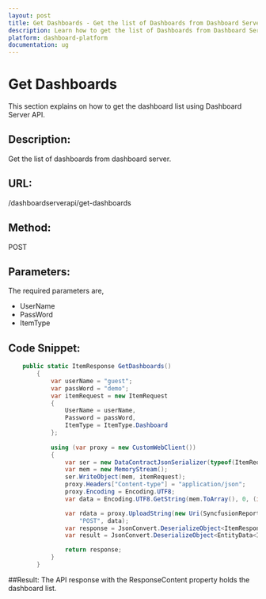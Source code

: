 ```yaml
---
layout: post
title: Get Dashboards - Get the list of Dashboards from Dashboard Server.
description: Learn how to get the list of Dashboards from Dashboard Server.
platform: dashboard-platform
documentation: ug
---
```


# Get Dashboards

This section explains on how to get the dashboard list using Dashboard Server API.

## Description:
Get the list of dashboards from dashboard server.

## URL:
/dashboardserverapi/get-dashboards

## Method:
POST

## Parameters:
The required parameters are,
* UserName 
* PassWord
* ItemType



## Code Snippet:
```csharp
    public static ItemResponse GetDashboards()
        {
            var userName = "guest";
            var passWord = "demo";
            var itemRequest = new ItemRequest
            {
                UserName = userName,
                Password = passWord,
                ItemType = ItemType.Dashboard
            };
           
            using (var proxy = new CustomWebClient())
            {
                var ser = new DataContractJsonSerializer(typeof(ItemRequest));
                var mem = new MemoryStream();
                ser.WriteObject(mem, itemRequest);
                proxy.Headers["Content-type"] = "application/json";
                proxy.Encoding = Encoding.UTF8;
                var data = Encoding.UTF8.GetString(mem.ToArray(), 0, (int)mem.Length);

                var rdata = proxy.UploadString(new Uri(SyncfusionReportServerUrl + "/dashboardserverapi/get-dashboards"),
                    "POST", data);
                var response = JsonConvert.DeserializeObject<ItemResponse>(rdata);
                var result = JsonConvert.DeserializeObject<EntityData<ItemDetail>>(response.ResponseContent.ToString());

                return response;
            }
        }
```

##Result:
The API response with the ResponseContent property holds the dashboard list.		